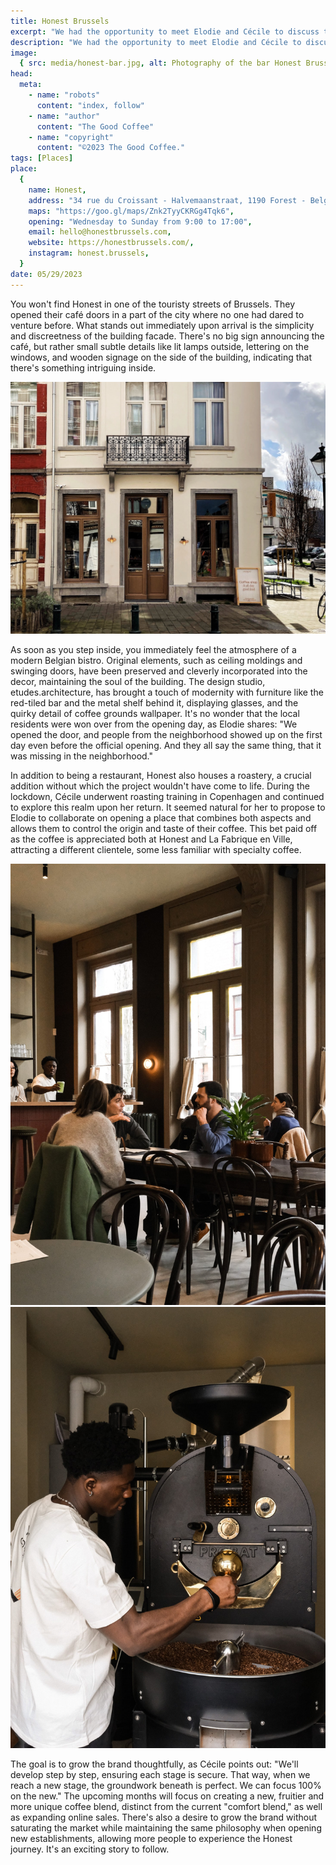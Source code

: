 ```yaml
---
title: Honest Brussels
excerpt: "We had the opportunity to meet Elodie and Cécile to discuss the creation of Honest, one of the latest additions to the café scene in Brussels."
description: "We had the opportunity to meet Elodie and Cécile to discuss the creation of Honest, one of the latest additions to the café scene in Brussels."
image:
  { src: media/honest-bar.jpg, alt: Photography of the bar Honest Brussels }
head:
  meta:
    - name: "robots"
      content: "index, follow"
    - name: "author"
      content: "The Good Coffee"
    - name: "copyright"
      content: "©2023 The Good Coffee."
tags: [Places]
place:
  {
    name: Honest,
    address: "34 rue du Croissant - Halvemaanstraat, 1190 Forest - Belgium",
    maps: "https://goo.gl/maps/Znk2TyyCKRGg4Tqk6",
    opening: "Wednesday to Sunday from 9:00 to 17:00",
    email: hello@honestbrussels.com,
    website: https://honestbrussels.com/,
    instagram: honest.brussels,
  }
date: 05/29/2023
---
```


You won't find Honest in one of the touristy streets of Brussels. They opened their café doors in a part of the city where no one had dared to venture before. What stands out immediately upon arrival is the simplicity and discreetness of the building facade. There's no big sign announcing the café, but rather small subtle details like lit lamps outside, lettering on the windows, and wooden signage on the side of the building, indicating that there's something intriguing inside.

![Photo of the front façade of Honest Brussels](media/honest-front.jpeg)

As soon as you step inside, you immediately feel the atmosphere of a modern Belgian bistro. Original elements, such as ceiling moldings and swinging doors, have been preserved and cleverly incorporated into the decor, maintaining the soul of the building. The design studio, etudes.architecture, has brought a touch of modernity with furniture like the red-tiled bar and the metal shelf behind it, displaying glasses, and the quirky detail of coffee grounds wallpaper. It's no wonder that the local residents were won over from the opening day, as Elodie shares: "We opened the door, and people from the neighborhood showed up on the first day even before the official opening. And they all say the same thing, that it was missing in the neighborhood."

In addition to being a restaurant, Honest also houses a roastery, a crucial addition without which the project wouldn't have come to life. During the lockdown, Cécile underwent roasting training in Copenhagen and continued to explore this realm upon her return. It seemed natural for her to propose to Elodie to collaborate on opening a place that combines both aspects and allows them to control the origin and taste of their coffee. This bet paid off as the coffee is appreciated both at Honest and La Fabrique en Ville, attracting a different clientele, some less familiar with specialty coffee.

<div class="gallery">

![Photo of the ambiance inside of Honest Brussels](media/honest-ambient.jpg)
![Photo of the torrefaction machine from Honest Brussels](media/honest-roaster.jpg)

</div>

The goal is to grow the brand thoughtfully, as Cécile points out: "We'll develop step by step, ensuring each stage is secure. That way, when we reach a new stage, the groundwork beneath is perfect. We can focus 100% on the new." The upcoming months will focus on creating a new, fruitier and more unique coffee blend, distinct from the current "comfort blend," as well as expanding online sales. There's also a desire to grow the brand without saturating the market while maintaining the same philosophy when opening new establishments, allowing more people to experience the Honest journey. It's an exciting story to follow.
